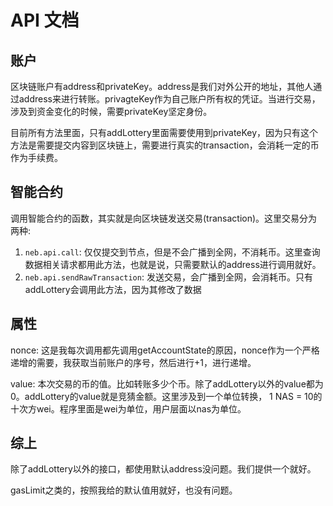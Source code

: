 # API 文档

## 账户

区块链账户有address和privateKey。address是我们对外公开的地址，其他人通过address来进行转账。privagteKey作为自己账户所有权的凭证。当进行交易，涉及到资金变化的时候，需要privateKey坚定身份。

目前所有方法里面，只有addLottery里面需要使用到privateKey，因为只有这个方法是需要提交内容到区块链上，需要进行真实的transaction，会消耗一定的币作为手续费。


## 智能合约

调用智能合约的函数，其实就是向区块链发送交易(transaction)。这里交易分为两种:

1. `neb.api.call`: 仅仅提交到节点，但是不会广播到全网，不消耗币。这里查询数据相关请求都用此方法，也就是说，只需要默认的address进行调用就好。
2. `neb.api.sendRawTransaction`: 发送交易，会广播到全网，会消耗币。只有addLottery会调用此方法，因为其修改了数据

## 属性

nonce: 这是我每次调用都先调用getAccountState的原因，nonce作为一个严格递增的需要，我获取当前账户的序号，然后进行+1，进行递增。

value: 本次交易的币的值。比如转账多少个币。除了addLottery以外的value都为0。addLottery的value就是竞猜金额。这里涉及到一个单位转换，  1 NAS = 10的十次方wei。程序里面是wei为单位，用户层面以nas为单位。

## 综上

除了addLottery以外的接口，都使用默认address没问题。我们提供一个就好。

gasLimit之类的，按照我给的默认值用就好，也没有问题。
